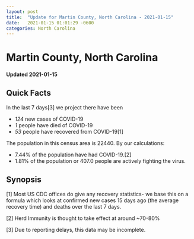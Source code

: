 ```yaml
---
layout: post
title:  "Update for Martin County, North Carolina - 2021-01-15"
date:   2021-01-15 01:01:29 -0600
categories: North Carolina
---
```


# Martin County, North Carolina
#### Updated 2021-01-15

## Quick Facts

In the last 7 days[3] we project there have been
- *124* new cases of COVID-19
- *1* people have died of COVID-19
- *53* people have recovered from COVID-19[1]

The population in this census area is 22440. By our calculations:
- 7.44% of the population have had COVID-19.[2]
- 1.81% of the population or 407.0 people are actively fighting the virus.

## Synopsis




[1] Most US CDC offices do give any recovery statistics- we base this on a formula which looks at confirmed new cases
15 days ago (the average recovery time) and deaths over the last 7 days.

[2] Herd Immunity is thought to take effect at around ~70-80%

[3] Due to reporting delays, this data may be incomplete.
 
    